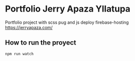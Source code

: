# Portfolio Jerry Apaza Yllatupa

Portfolio project with scss pug and js deploy firebase-hosting
https://jerryapaza.com/

## How to run the proyect

```bash
npm run watch
```
